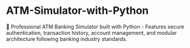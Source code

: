 # ATM-Simulator-with-Python
🏦 Professional ATM Banking Simulator built with Python - Features secure authentication, transaction history, account management, and modular architecture following banking industry standards.
